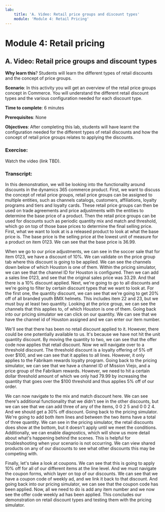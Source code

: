 ```yaml
---
lab:
    title: 'A. Video: Retail price groups and discount types'
    module: 'Module 4: Retail Pricing'
---
```


Module 4: Retail pricing
========================

A. Video: Retail price groups and discount types
------------------------------------------------

**Why learn this**? Students will learn the different types of retail discounts
and the concept of price groups.

**Scenario**: In this activity you will get an overview of the retail price
groups concept in Commerce. You will understand the different retail discount
types and the various configuration needed for each discount type.

**Time to complete**: 6 minutes

**Prerequisites**: None

**Objectives**: After completing this lab, students will have learnt the
configuration needed for the different types of retail discounts and how the
concept of retail price groups relates to applying the discounts.

### Exercise: 

Watch the video (link TBD).

### Transcript:

In this demonstration, we will be looking into the functionality around
discounts in the dynamics 365 commerce product. First, we want to discuss the
concept of retail price groups, retail price groups can be assigned to multiple
entities, such as channels catalogs, customers, affiliations, loyalty programs
and tiers and loyalty cards. These retail price groups can then be used on trade
agreements and price adjustments with the entities to determine the base price
of a product. Then the retail price groups can be used for discounts such as
periodic quantity mix and match and threshold, which go on top of those base
prices to determine the final selling price. First, what we want to look at is a
released product to look at what the base price is. The base price is the
selling price at the lowest unit of measure for a product on item 0123. We can
see that the base price is 36.99.

When we go to our price adjustments, we can see in the soccer sale that for item
0123, we have a discount of 10%. We can validate on the price group tab where
this discount is going to be applied. We can see the channels down below of
which Houston is one of them. Within the pricing simulator, we can see that the
channel ID for Houston is configured. Then we can add a sales line 0123, and see
that the original sales price was 33.29. And that there is a 10% discount
applied. Next, we're going to go to all discounts and we're going to filter by
certain discount types that we want to look at. For the first one, the quantity
discount, we can see that we're going to get 20% off of all branded youth BMX
helmets. This includes item 22 and 23, but we must buy at least two quantity.
Looking at the price group, we can see the channels that this applies to, of
which Houston is one of them. Going back into our pricing simulator we can click
on our quantity. We can see that we have the channel id of Houston assigned and
we can enter our item number.

We'll see that there has been no retail discount applied to it. However, there
could be one potentially available to us. It's because we have not hit the unit
quantity discount. By moving the quantity to two, we can see that the offer code
now applies that retail discount. Now we will navigate over to a threshold
discount. The threshold discount is a loyalty offering of 5% off over \$100, and
we can see that it applies to all lines. However, it only applies to the
Fabrikam rewards loyalty program. Going back to the pricing simulator, we can
see that we have a channel ID of Mission Viejo, and a price group of the
Fabrikam rewards. However, we need to hit a certain dollar threshold amount of
which we only had 79.99 by increasing the quantity that goes over the \$100
threshold and thus applies 5% off of our order.

We can now navigate to the mix and match discount here. We can see there's
additional functionality that we didn't see in the other discounts, but we can
see that we can add three of any of the items, 0 0 2 5 and 0 0 2 4. And we
should get a 30% off discount. Going back to the pricing simulator. We're going
to add both item lines and between the two items have a total of three quantity.
We can see in the pricing simulator, the retail discounts does show at the
bottom, but it doesn't apply until we meet the conditions. Additionally, we can
enable diagnostics, which will show us more detail about what's happening behind
the scenes. This is helpful for troubleshooting when your scenario is not
occurring. We can view shared products on any of our discounts to see what other
discounts this may be competing with.

Finally, let's take a look at coupons. We can see that this is going to apply
10% off for all of our different items at the line level. And we must navigate
the coupon forms, which layer on top of our discounts. We can see that we have a
coupon code of weekly ad, and we link it back to that discount. And going back
into our pricing simulator, we can see that the coupon code has been applied.
Now, all we need to do is add any item number and we now see the offer code
weekly ad has been applied. This concludes our demonstration on retail discount
types and testing them with the pricing simulator.
